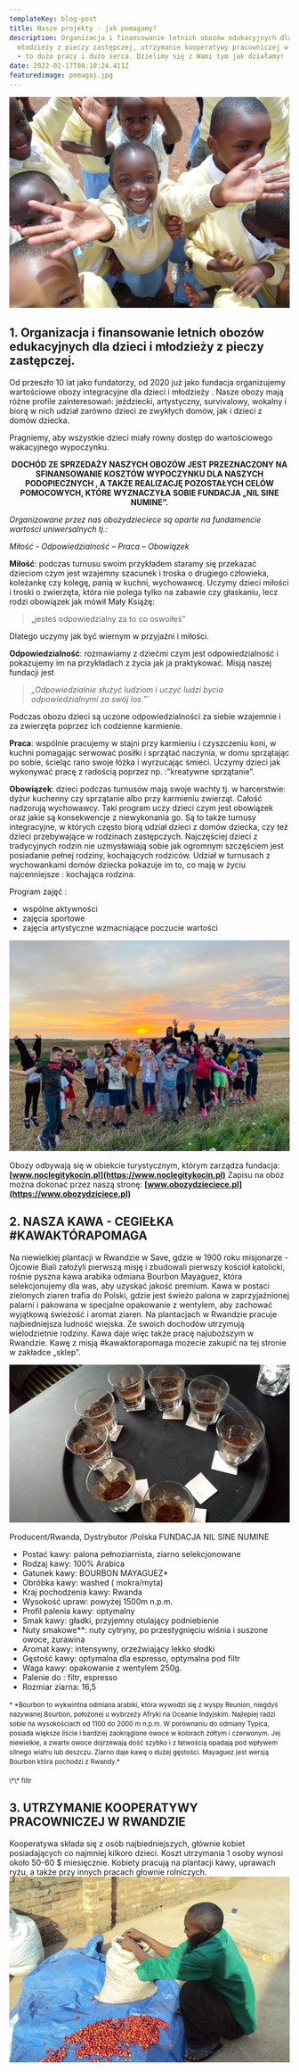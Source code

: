 ```yaml
---
templateKey: blog-post
title: Nasze projekty - jak pomagamy?
description: Organizacja i finansowanie letnich obozów edukacyjnych dla dzieci i
  młodzieży z pieczy zastępczej, utrzymanie kooperatywy pracowniczej w Rwandzie
  - to dużo pracy i dużo serca. Dzielimy się z Wami tym jak działamy!
date: 2022-02-17T08:10:24.411Z
featuredimage: pomagaj.jpg
---
```

![](pomagaj.jpg)

## 1. Organizacja i finansowanie letnich obozów edukacyjnych dla dzieci i młodzieży z pieczy zastępczej.

Od przeszło 10 lat jako fundatorzy, od 2020 już jako fundacja organizujemy wartościowe obozy
integracyjne dla dzieci i młodzieży . Nasze obozy mają różne profile zainteresowań: jeździecki, artystyczny,
survivalowy, wokalny i biorą w nich udział zarówno dzieci ze zwykłych domów, jak i dzieci z domów
dziecka.

Pragniemy, aby wszystkie dzieci miały równy dostęp do wartościowego wakacyjnego wypoczynku.

<p style="text-align:center"><b>
DOCHÓD ZE SPRZEDAŻY NASZYCH OBOZÓW JEST PRZEZNACZONY NA SFINANSOWANIE KOSZTÓW
WYPOCZYNKU DLA NASZYCH PODOPIECZNYCH , A TAKŻE REALIZACJĘ POZOSTAŁYCH CELÓW
POMOCOWYCH, KTÓRE WYZNACZYŁA SOBIE FUNDACJA „NIL SINE NUMINE”.
</b></p>

*Organizowane przez nas obozydzieciece są oparte na fundamencie wartości uniwersalnych tj.:*

*Miłość - Odpowiedzialność – Praca – Obowiązek*

**Miłość**: podczas turnusu swoim przykładem staramy się przekazać dzieciom czym jest wzajemny szacunek i troska o drugiego człowieka, koleżankę czy kolegę, panią w kuchni, wychowawcę. Uczymy dzieci miłości i troski o zwierzęta, która nie polega tylko na zabawie czy głaskaniu, lecz rodzi obowiązek jak mówił Mały Książę:

> „jesteś odpowiedzialny za to co oswoiłeś” 

Dlatego uczymy jak być wiernym w przyjaźni i miłości.

**Odpowiedzialność**: rozmawiamy z dziećmi czym jest odpowiedzialność i pokazujemy im na przykładach z życia jak ja praktykować. Misją naszej fundacji jest 

> *„Odpowiedzialnie służyć ludziom i uczyć ludzi bycia odpowiedzialnymi za swój los.”`*

Podczas obozu dzieci są uczone  odpowiedzialności za siebie wzajemnie i za zwierzęta poprzez ich codzienne  karmienie.

**Praca**: wspólnie pracujemy w stajni przy karmieniu i czyszczeniu koni, w kuchni pomagając serwować posiłki i sprzątać naczynia, w domu sprzątając po sobie, ścieląc rano swoje łóżka i wyrzucając śmieci. Uczymy dzieci jak wykonywać pracę z radością poprzez np. :”kreatywne sprzątanie”.

**Obowiązek**: dzieci podczas turnusów mają swoje wachty tj. w harcerstwie: dyżur kuchenny czy sprzątanie albo przy karmieniu zwierząt. Całość nadzorują wychowawcy. Taki program uczy dzieci czym jest obowiązek oraz jakie są konsekwencje z niewykonania go. Są to także turnusy integracyjne, w których często biorą udział dzieci z domów dziecka, czy też dzieci przebywające w rodzinach zastępczych. Najczęściej dzieci z tradycyjnych rodzin nie uzmysławiają sobie jak ogromnym szczęściem jest posiadanie pełnej rodziny, kochających rodziców. Udział w turnusach z wychowankami domów dziecka pokazuje im to, co mają w życiu najcenniejsze : kochająca rodzina. 

Program zajęć : 

* wspólne aktywności
* zajęcia sportowe 
* zajęcia artystyczne wzmacniające poczucie wartości

![](oboz.jpg)

Obozy odbywają się w obiekcie turystycznym, którym zarządza fundacja: **[www.noclegitykocin.pl](https://www.noclegitykocin.pl)**
Zapisu na obóz można dokonać przez naszą stronę: **[www.obozydzieciece.pl](https://www.obozydziciece.pl)**

## 2. NASZA KAWA - CEGIEŁKA #KAWAKTÓRAPOMAGA

 Na niewielkiej plantacji w Rwandzie w Save, gdzie w 1900 roku misjonarze - Ojcowie Biali założyli pierwszą misję i zbudowali pierwszy kościół katolicki, rośnie pyszna kawa arabika odmiana Bourbon Mayaguez, która selekcjonujemy dla was, aby uzyskać jakość premium. Kawa w postaci zielonych ziaren trafia do Polski, gdzie jest świeżo palona w zaprzyjaźnionej palarni i pakowana w specjalne  opakowanie z wentylem, aby zachować wyjątkową świeżość i aromat ziaren. Na plantacjach w Rwandzie pracuje najbiedniejsza ludność wiejska. Ze swoich dochodów utrzymują wielodzietnie rodziny. Kawa daje więc także pracę najuboższym w Rwandzie. Kawę z misją #kawaktorapomaga możecie zakupić na tej stronie w zakładce „sklep”.

![](kawa.jpg)

Producent/Rwanda, Dystrybutor /Polska FUNDACJA NIL SINE NUMINE

* Postać kawy: palona pełnoziarnista, ziarno selekcjonowane
* Rodzaj kawy: 100% Arabica
* Gatunek kawy: BOURBON MAYAGUEZ*
* Obróbka kawy: washed ( mokra/myta)
* Kraj pochodzenia kawy: Rwanda
* Wysokość upraw: powyżej 1500m n.p.m.
* Profil palenia kawy: optymalny
* Smak kawy: gładki, przyjemny otulający podniebienie
* Nuty smakowe\*\*: nuty cytryny, po przestygnięciu wiśnia i suszone owoce, żurawina
* Aromat kawy: intensywny, orzeźwiający lekko słodki
* Gęstość kawy: optymalna dla espresso, optymalna pod filtr
* Waga kawy: opakowanie z wentylem 250g.
* Palenie do : filtr, espresso
* Rozmiar ziarna: 16,5

<small>
* *Bourbon to wykwintna odmiana arabiki, która wywodzi się z wyspy Reunion, niegdyś nazywanej Bourbon, położonej u wybrzeży Afryki na Oceanie Indyjskim. Najlepiej radzi sobie na wysokościach od 1100 do 2000 m n.p.m. W porównaniu do odmiany Typica, posiada większe liście i bardziej zaokrąglone owoce w kolorach żółtym i czerwonym. Jej niewielkie, a zwarte owoce dojrzewają dość szybko i z łatwością opadają pod wpływem silnego wiatru lub deszczu. Ziarno daje kawę o dużej gęstości. Mayaguez jest wersją Bourbon która pochodzi z Rwandy.*</br></br>
\*\* filtr
</small>

## 3. UTRZYMANIE KOOPERATYWY PRACOWNICZEJ W RWANDZIE

  Kooperatywa składa się z osób najbiedniejszych, głównie kobiet posiadających co najmniej kilkoro
dzieci. Koszt utrzymania 1 osoby wynosi około 50-60 $ miesięcznie. Kobiety pracują na plantacji
kawy, uprawach ryżu, a także przy innych pracach głownie rolniczych.
![](rwanda.jpg)